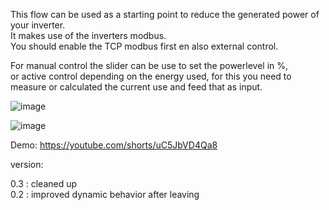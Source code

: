 This flow can be used as a starting point to reduce the generated power of your inverter. \
It makes use of the inverters modbus. \
You should enable the TCP modbus first en also external control.

For manual control the slider can be use to set the powerlevel in %, \
or active control depending on the energy used, 
for this you need to measure or calculated the current use and feed that as input.

![image](https://github.com/hansvanlin/SMA-Tripower-5.0---Active-Power-Control/assets/108009649/614c1d73-9db1-434c-bc1f-57b6b0f80834)



![image](https://github.com/hansvanlin/SMA-Tripower-5.0---Acitive-Power-Control/assets/108009649/70224486-1d30-4ba0-a450-6662912a9293)


Demo: https://youtube.com/shorts/uC5JbVD4Qa8 





version: 

0.3 : cleaned up \
0.2 : improved dynamic behavior after leaving

  

